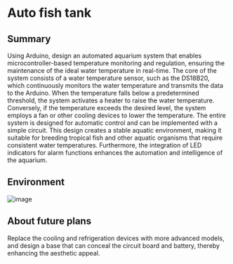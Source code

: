 # Auto fish tank
## Summary 
Using Arduino, design an automated aquarium system that enables microcontroller-based temperature monitoring and regulation, ensuring the maintenance of the ideal water temperature in real-time. The core of the system consists of a water temperature sensor, such as the DS18B20, which continuously monitors the water temperature and transmits the data to the Arduino. When the temperature falls below a predetermined threshold, the system activates a heater to raise the water temperature. Conversely, if the temperature exceeds the desired level, the system employs a fan or other cooling devices to lower the temperature.
The entire system is designed for automatic control and can be implemented with a simple circuit. This design creates a stable aquatic environment, making it suitable for breeding tropical fish and other aquatic organisms that require consistent water temperatures. Furthermore, the integration of LED indicators for alarm functions enhances the automation and intelligence of the aquarium.
## Environment
![image](266749825_939438797011130_5091887021677507094_n.jpg)


## About future plans
Replace the cooling and refrigeration devices with more advanced models, and design a base that can conceal the circuit board and battery, thereby enhancing the aesthetic appeal.

